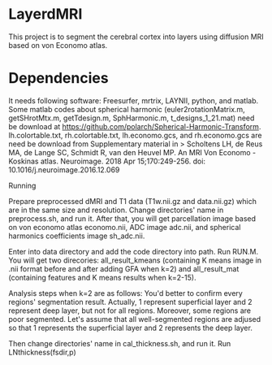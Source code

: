 # LayerdMRI
This project is to segment the cerebral cortex into layers using diffusion MRI based on von Economo atlas. 

# Dependencies
It needs following software: Freesurfer, mrtrix, LAYNII, python, and matlab. Some matlab codes about spherical harmonic (euler2rotationMatrix.m, getSHrotMtx.m, getTdesign.m, SphHarmonic.m, t_designs_1_21.mat) need be download at https://github.com/polarch/Spherical-Harmonic-Transform. lh.colortable.txt, rh.colortable.txt,  lh.economo.gcs, and rh.economo.gcs are need be download from Supplementary material in > Scholtens LH, de Reus MA, de Lange SC, Schmidt R, van den Heuvel MP. An MRI Von Economo - Koskinas atlas. Neuroimage. 2018 Apr 15;170:249-256. doi: 10.1016/j.neuroimage.2016.12.069

Running

Prepare preprocessed dMRI and T1 data (T1w.nii.gz and data.nii.gz) which are in the same size and resolution. Change directories' name in preprocess.sh, and run it. 
After that, you will get parcellation image based on von economo atlas economo.nii, ADC image adc.nii, and spherical harmonics coefficients image sh_adc.nii.

Enter into data directory and add the code directory into path.
Run RUN.M. You will get two direcories: all_result_kmeans (containing K means image in .nii format before and after adding GFA when k=2) and all_result_mat (containing features and K means results when k=2-15). 

Analysis steps when k=2 are as follows:
You'd better to confirm every regions' segmentation result. Actually, 1 represent superficial layer and 2 represent deep layer, but not for all regions.  Moreover, some regions are poor segmented. Let's assume that all well-segmented regions are adjused so that 1 represents the superficial layer and 2 represents the deep layer.

Then change directories' name in cal_thickness.sh, and run it. 
Run LNthickness(fsdir,p)
